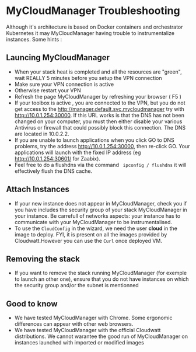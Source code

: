 # MyCloudManager Troubleshooting

Although it's architecture is based on Docker containers and orchestrator Kubernetes it may MyCloudManager having trouble to instrumentalize instances. Some hints :


## Launcing MyCloudManager
* When your stack heat is completed and all the resources are "green", wait REALLY 5 minutes before you setup the VPN connection
* Make sure your VPN connection is active
* Otherwise restart your VPN
* Refresh the page MyCloudManager by refreshing your browser ( F5 )
* If your toolbox is active , you are connected to the VPN, but you do not get access to the http://manager.default.svc.mycloudmanager try with http://10.0.1.254:30000. If this URL works is that the DNS has not been changed on your computer, you must then either disable your various Antivirus or firewall that could possibly block this connection. The DNS are located in 10.0.2.2.
* If you are unable to launch applications when you click GO to DNS problems, try the address
http://10.0.1.254:30000, then re-click GO. Your applications will launch with the fixed IP address (eg http://10.0.1.254:30601/ for Zaabix).
* Feel free to do a flushdns via the command ` ipconfig / flushdns` it will effectively flush the DNS cache.

## Attach Instances
* If your new instance does not appear in MyCloudManager, check you if you have includes the security group of your stack MyCloudManager in your instance. Be carrefull of networks aspects: your instance has to communicate with your MyCloudManager to be instrumentalised.
* To use the `CloudConfig` in the wizard, we need the user **cloud** in the image to deploy. FYI, it is present on all the images provided by Cloudwatt.However you can use the `Curl` once deployed VM.

## Removing the stack
* If you want to remove the stack running MyCloudManager (for exemple to launch an other one), ensure that you do not have instances on which the security group and/or the subnet is mentionned

## Good to know
* We have tested MyCloudManager with Chrome. Some ergonomic differences can appear with other web browsers.
* We have tested MyCloudManager with the official Cloudwatt distributions. We cannot warantee the good run of MyCloudManager on instances launched with imported or modified images
